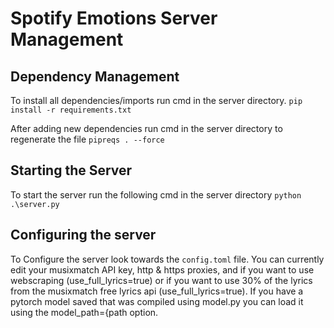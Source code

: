 # Spotify Emotions Server Management


## Dependency Management
To install all dependencies/imports run cmd in the server directory.
```pip install -r requirements.txt```

After adding new dependencies run cmd in the server directory to regenerate the file
```pipreqs . --force```


## Starting the Server
To start the server run the following cmd in the server directory
```python .\server.py``` 

## Configuring the server
To Configure the server look towards the ```config.toml``` file.
You can currently edit your musixmatch API key, http & https proxies, and
if you want to use webscraping (use_full_lyrics=true) or if you want to use 30% of the lyrics
from the musixmatch free lyrics api (use_full_lyrics=true).
If you have a pytorch model saved that was compiled using model.py you can load it using the 
model_path={path option.